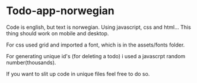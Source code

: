 # Todo-app-norwegian
Code is english, but text is norwegian. Using javascript, css and html... This thing should work on mobile and desktop.

For css used grid and imported a font, which is in the assets/fonts folder.

For generating unique id's (for deleting a todo) i used a javascrpt random number(thousands).

If you want to slit up code in unique files feel free to do so.
